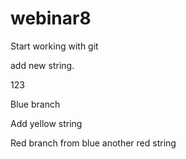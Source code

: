 # webinar8
Start working with git

add new string.

123

Blue branch

Add yellow string

Red branch from blue
another red string